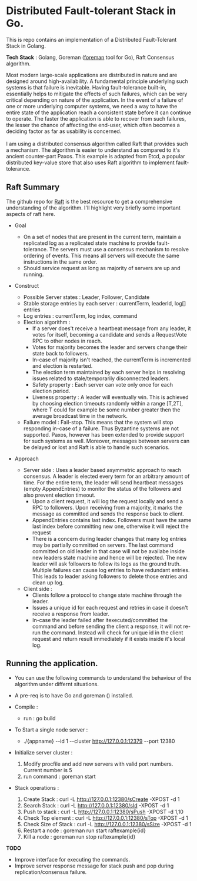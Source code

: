 
# Distributed Fault-tolerant Stack in Go.

This is repo contains an implementation of a Distributed Fault-Tolerant Stack in Golang. <br>

**Tech Stack** : Golang, Goreman ([foreman](http://blog.daviddollar.org/2011/05/06/introducing-foreman.html) tool for Go), Raft Consensus algorithm.

Most modern large-scale applications are distributed in nature and are designed around high-availability. A fundamental principle underlying such systems is that failure is inevitable. Having fault-tolerance built-in, essentially helps to mitigate the effects of such failures, which
can be very critical depending on nature of the application. In the event of a failure of one or more underlying computer systems, we need a way to have the entire state of the application reach a consistent state before it can continue to operate.
The faster the application is able to recover from such failures, the lesser the chance of affecting the end-user, which often becomes a deciding factor as far as usability is concerned. <br><br>I am using a distributed consensus algorithm called Raft that provides such a
mechanism. The algorithm is easier to understand as compared to it's ancient counter-part Paxos. This example is adapted from Etcd, a popular distributed key-value store that also uses Raft algorithm to implement fault-tolerance.



## Raft Summary
The github repo for [Raft](https://raft.github.io/) is the best resource to get a comprehensive understanding of the algorithm. I'll highlight very briefly some important aspects of raft here.

* Goal
  - On a set of nodes that are present in the current term, maintain a replicated log as a replicated state machine to provide fault-tolerance. The servers must use a consensus mechanism to
    resolve ordering of events. This means all servers will execute the same instructions in the same order.
  - Should service request as long as majority of servers are up and running.
* Construct
  - Possible Server states : Leader, Follower, Candidate
  - Stable storage entries by each server : currentTerm, leaderId, log[] entries
  - Log entries : currentTerm, log index, command
  - Election algorithm : 
       - If a server does't receive a heartbeat message from any leader, it votes for itself, becoming a candidate and sends a RequestVote RPC to other nodes in reach.
       - Votes for majority becomes the leader and servers change their state back to followers.
       - In-case of majority isn't reached, the currentTerm is incremented and election is restarted.
       - The election term maintained by each server helps in resolving issues related to stale/temporarily disconnected leaders.
       - Safety property : Each server can vote only once for each election period.
       - Liveness property : A leader will eventually win. This is achieved by choosing election timeouts randomly within a range [T,2T], where T could for example be some number greater then the 
         average broadcast time in the network. 
  - Failure model : Fail-stop. This means that the system will stop responding in-case of a failure. Thus Byzantine systems are not supported.
    Paxos, however has been extended to provide support for such systems as well. Moreover, messages between servers can be delayed or lost
    and Raft is able to handle such scenarios.
    
* Approach 
  - Server side : 
    Uses a leader based asymmetric approach to reach consensus. A leader is elected every term for an arbitrary amount of time. For the entire term, the leader
    will send heartbeat messages (empty AppendEntries) to monitor the status of the followers and also prevent election timeout.
    - Upon a client request, it will log the request locally and send a RPC to followers. Upon receiving from a majority, it marks 
    the message as committed and sends the response back to client. 
    - AppendEntries contains last index. Followers must have the same last index before committing new one, otherwise it will reject the request
    - There is a concern during leader changes that many log entries may be partially committed on servers. The last command committed on old leader
    in that case will not be availabe inside new leaders state machine and hence will be rejected. The new leader will ask followers to follow its logs
    as the ground truth. Multiple failures can cause log entries to have redundant entries. This leads to leader asking followers to 
    delete those entries and clean up log. 
  - Client side : 
    - Clients follow a protocol to change state machine through the leader. 
    - Issues a unique id for each request and retries in case it doesn't receive a response from leader.
    - In-case the leader failed after itexecuted/committed the command and before sending the client a response, it will not re-run the command. Instead
      will check for unique id in the client request and return result immediately if it exists inside it's local log.



## Running the application.
  - You can use the following commands to understand the behaviour of the algorithm under differnt situations. 
  - A pre-req is to have Go and goreman () installed.

  - Compile : 
    - run : go build

  - To Start a single node server :
    - ./{appname} --id 1 --cluster http://127.0.0.1:12379 --port 12380

  - Initialize server cluster :
    1. Modify procfile and add new servers with valid port numbers. Current number is 5
    2. run command : goreman start

  - Stack operations :
       1. Create Stack :          curl -L http://127.0.0.1:12380/sCreate -XPOST -d 1
       2. Search Stack :          curl -L http://127.0.0.1:12380/sId -XPOST -d 1
       3. Push to stack :         curl -L http://127.0.0.1:12380/sPush -XPOST -d 1,10
       4. Check Top element  :    curl -L http://127.0.0.1:12380/sTop -XPOST -d 1
       5. Check Size of Stack :   curl -L http://127.0.0.1:12380/sSize -XPOST -d 1
       6. Restart a node :        goreman run start raftexample{id}
       7. Kill a node :           goreman run stop raftexample{id}

**TODO** 
  - Improve interface for executing the commands.
  - Improve server response message for stack push and pop during replication/consensus failure.

